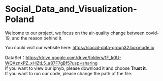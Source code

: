 # Social_Data_and_Visualization-Poland

Welcome to our project, we focus on the air-quality change between covid-19, and the reason behind it.  

You could visit our website here: https://social-data-group32.boxmode.io

DataSet：https://drive.google.com/drive/folders/1F_k0U-WQXznxPZ_xHiZtL5_a87F7gBf5?usp=sharing  
If you want to view our iphyb, please download it and choose **Trust it**.   
If you want to run our code, please change the path of the file.  
